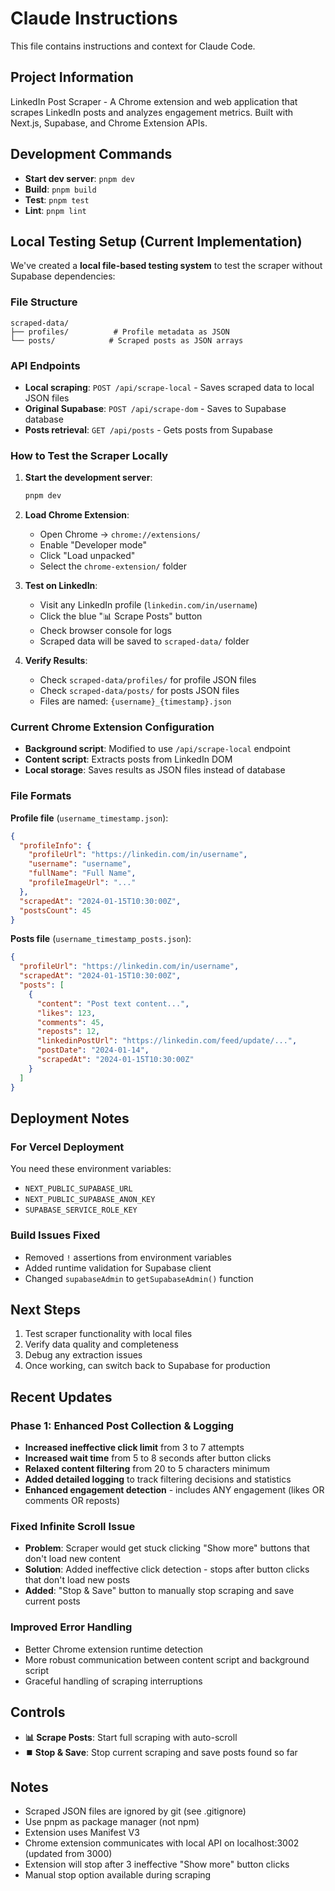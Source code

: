 # Claude Instructions

This file contains instructions and context for Claude Code.

## Project Information
LinkedIn Post Scraper - A Chrome extension and web application that scrapes LinkedIn posts and analyzes engagement metrics. Built with Next.js, Supabase, and Chrome Extension APIs.

## Development Commands
- **Start dev server**: `pnpm dev`
- **Build**: `pnpm build` 
- **Test**: `pnpm test`
- **Lint**: `pnpm lint`

## Local Testing Setup (Current Implementation)

We've created a **local file-based testing system** to test the scraper without Supabase dependencies:

### File Structure
```
scraped-data/
├── profiles/          # Profile metadata as JSON
└── posts/            # Scraped posts as JSON arrays
```

### API Endpoints
- **Local scraping**: `POST /api/scrape-local` - Saves scraped data to local JSON files
- **Original Supabase**: `POST /api/scrape-dom` - Saves to Supabase database
- **Posts retrieval**: `GET /api/posts` - Gets posts from Supabase

### How to Test the Scraper Locally

1. **Start the development server**:
   ```bash
   pnpm dev
   ```

2. **Load Chrome Extension**:
   - Open Chrome → `chrome://extensions/`
   - Enable "Developer mode"
   - Click "Load unpacked" 
   - Select the `chrome-extension/` folder

3. **Test on LinkedIn**:
   - Visit any LinkedIn profile (`linkedin.com/in/username`)
   - Click the blue "📊 Scrape Posts" button
   - Check browser console for logs
   - Scraped data will be saved to `scraped-data/` folder

4. **Verify Results**:
   - Check `scraped-data/profiles/` for profile JSON files
   - Check `scraped-data/posts/` for posts JSON files
   - Files are named: `{username}_{timestamp}.json`

### Current Chrome Extension Configuration
- **Background script**: Modified to use `/api/scrape-local` endpoint
- **Content script**: Extracts posts from LinkedIn DOM
- **Local storage**: Saves results as JSON files instead of database

### File Formats

**Profile file** (`username_timestamp.json`):
```json
{
  "profileInfo": {
    "profileUrl": "https://linkedin.com/in/username",
    "username": "username", 
    "fullName": "Full Name",
    "profileImageUrl": "..."
  },
  "scrapedAt": "2024-01-15T10:30:00Z",
  "postsCount": 45
}
```

**Posts file** (`username_timestamp_posts.json`):
```json
{
  "profileUrl": "https://linkedin.com/in/username",
  "scrapedAt": "2024-01-15T10:30:00Z", 
  "posts": [
    {
      "content": "Post text content...",
      "likes": 123,
      "comments": 45, 
      "reposts": 12,
      "linkedinPostUrl": "https://linkedin.com/feed/update/...",
      "postDate": "2024-01-14",
      "scrapedAt": "2024-01-15T10:30:00Z"
    }
  ]
}
```

## Deployment Notes

### For Vercel Deployment
You need these environment variables:
- `NEXT_PUBLIC_SUPABASE_URL`
- `NEXT_PUBLIC_SUPABASE_ANON_KEY` 
- `SUPABASE_SERVICE_ROLE_KEY`

### Build Issues Fixed
- Removed `!` assertions from environment variables 
- Added runtime validation for Supabase client
- Changed `supabaseAdmin` to `getSupabaseAdmin()` function

## Next Steps
1. Test scraper functionality with local files
2. Verify data quality and completeness
3. Debug any extraction issues
4. Once working, can switch back to Supabase for production

## Recent Updates

### Phase 1: Enhanced Post Collection & Logging
- **Increased ineffective click limit** from 3 to 7 attempts
- **Increased wait time** from 5 to 8 seconds after button clicks
- **Relaxed content filtering** from 20 to 5 characters minimum
- **Added detailed logging** to track filtering decisions and statistics
- **Enhanced engagement detection** - includes ANY engagement (likes OR comments OR reposts)

### Fixed Infinite Scroll Issue
- **Problem**: Scraper would get stuck clicking "Show more" buttons that don't load new content
- **Solution**: Added ineffective click detection - stops after button clicks that don't load new posts
- **Added**: "Stop & Save" button to manually stop scraping and save current posts

### Improved Error Handling
- Better Chrome extension runtime detection
- More robust communication between content script and background script
- Graceful handling of scraping interruptions

## Controls
- **📊 Scrape Posts**: Start full scraping with auto-scroll
- **⏹️ Stop & Save**: Stop current scraping and save posts found so far

## Notes
- Scraped JSON files are ignored by git (see .gitignore)
- Use pnpm as package manager (not npm)
- Extension uses Manifest V3
- Chrome extension communicates with local API on localhost:3002 (updated from 3000)
- Extension will stop after 3 ineffective "Show more" button clicks
- Manual stop option available during scraping